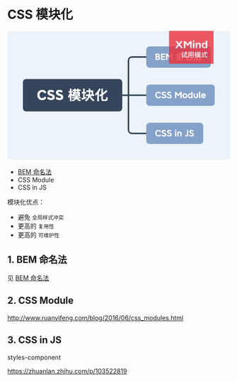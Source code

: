 # CSS 模块化

<img src="../../思维导图/CSS模块化.png">

- [BEM 命名法](./BEM命名法.md)
- CSS Module
- CSS in JS

模块化优点：

- 避免 `全局样式冲突`
- 更高的 `复用性`
- 更高的 `可维护性`

## 1. BEM 命名法

见 [BEM 命名法](./BEM命名法.md)

## 2. CSS Module

http://www.ruanyifeng.com/blog/2016/06/css_modules.html

## 3. CSS in JS

styles-component

https://zhuanlan.zhihu.com/p/103522819
